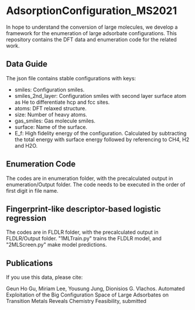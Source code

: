 AdsorptionConfiguration_MS2021
=========================================
In hope to understand the conversion of large molecules, we develop a framework for the enumeration of large adsorbate configurations. This repository contains the DFT data and enumeration code for the related work.

Data Guide
----------
The json file contains stable configurations with keys:
- smiles: Configuration smiles.
- smiles_2nd_layer: Configuration smiles with second layer surface atom as He to differentiate hcp and fcc sites.
- atoms: DFT relaxed structure.
- size: Number of heavy atoms.
- gas_smiles: Gas molecule smiles.
- surface: Name of the surface.
- E_f: High fidelity energy of the configuration. Calculated by subtracting the total energy with surface energy followed by referencing to CH4, H2 and H2O.

Enumeration Code
----------------
The codes are in enumeration folder, with the precalculated output in enumeration/Output folder. The code needs to be executed in the order of first digit in file name. 

Fingerprint-like descriptor-based logistic regression
-----------------------------------------------------
The codes are in FLDLR folder, with the precalculated output in FLDLR/Output folder. "1MLTrain.py" trains the FLDLR model, and "2MLScreen.py" make model predictions.


Publications
------------
If you use this data, please cite:

Geun Ho Gu, Miriam Lee, Yousung Jung, Dionisios G. Vlachos. Automated Exploitation of the Big Configuration Space of Large Adsorbates on Transition Metals Reveals Chemistry Feasibility, submitted

